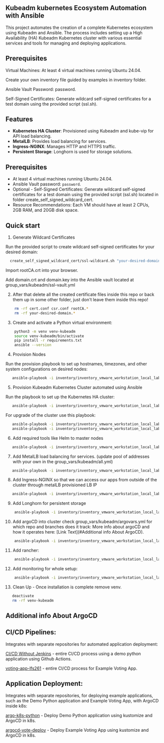 ## Kubeadm kubernetes Ecosystem Automation with Ansible

This project automates the creation of a complete Kubernetes ecosystem using Kubeadm and Ansible. 
The process includes setting up a High Availability (HA) Kubeadm Kubernetes cluster with various essential services and tools for managing and deploying applications.

## Prerequisites

Virtual Machines: At least 4 virtual machines running Ubuntu 24.04.

Create your own inventory file guided by examples in inventory folder.

Ansible Vault Password: password.

Self-Signed Certificates: Generate wildcard self-signed certificates for a test domain using the provided script (ssl.sh).


## Features

- **Kubernetes HA Cluster**: Provisioned using Kubeadm and kube-vip for API load balancing.
- **MetalLB**: Provides load balancing for services.
- **Ingress-NGINX**: Manages HTTP and HTTPS traffic.
- **Persistent Storage**: Longhorn is used for storage solutions.

## Prerequisites

- At least 4 virtual machines running Ubuntu 24.04.
- Ansible Vault password: `password`.
- Optional - Self-Signed Certificates: Generate wildcard self-signed certificates for a test domain using the provided script (ssl.sh) located in folder create_self_signed_wildcard_cert.
- Resource Recommendations: Each VM should have at least 2 CPUs, 2GB RAM, and 20GB disk space.


## Quick start
1. Generate Wildcard Certificates

Run the provided script to create wildcard self-signed certificates for your desired domain:
```bash
  create_self_signed_wildcard_cert/ssl-wildcard.sh "your-desired-domain"
```

Import rootCA.crt into your browser.

Add domain.crt and domain.key into the Ansible vault located at group_vars/kubeadm/ssl-vault.yml

2. After that delete all the created certificate files inside this repo or back them up in some other folder, just don't leave them inside this repo!
```bash
    rm -rf cert.conf csr.conf rootCA.*
    rm -rf your-desired-domain.*
```

3. Create and activate a Python virtual environment:
```bash
    python3 -m venv venv-kubeadm
    source venv-kubeadm/bin/activate
    pip install -r requirements.txt
    ansible --version
```

4. Provision Nodes

Run the provision playbook to set up hostnames, timezones, and other system configurations on desired nodes:
 ```bash
    ansible-playbook -i inventory/inventory_vmware_workstation_local_lab.ini  preinstall.yml --tags provision -kK --ask-vault-pass
```

5. Provision Kubeadm Kubernetes Cluster automated using Ansible

Run the playbook to set up the Kubernetes HA cluster:
 ```bash
    ansible-playbook -i inventory/inventory_vmware_workstation_local_lab.ini  postinstall.yml --tags install_services_and_form_cluster --ask-vault-pass
```

For upgrade of the cluster use this playbook:
 ```bash
    ansible-playbook -i inventory/inventory_vmware_workstation_local_lab.ini  postinstall.yml --tags upgrade_control_plane_nodes --ask-vault-pass
    ansible-playbook -i inventory/inventory_vmware_workstation_local_lab.ini  postinstall.yml --tags upgrade_worker_nodes --ask-vault-pass
```

6. Add required tools like Helm to master nodes

 ```bash
    ansible-playbook -i inventory/inventory_vmware_workstation_local_lab.ini  postinstall.yml --tags install_tools --ask-vault-pass
```

7. Add MetalLB load balancing for services.  (update pool of addresses with your own in the group_vars/kubeadm/all.yml)

 ```bash
    ansible-playbook -i inventory/inventory_vmware_workstation_local_lab.ini  postinstall.yml --tags install_metallb --ask-vault-pass
```

8. Add Ingress-NGINX so that we can access our apps from outside of the cluster through metalLB provisioned LB IP
 ```bash
    ansible-playbook -i inventory/inventory_vmware_workstation_local_lab.ini  postinstall.yml --tags install_nginx_controller --ask-vault-pass
```

9. Add Longhorn for persistent storage
```bash
    ansible-playbook -i inventory/inventory_vmware_workstation_local_lab.ini  postinstall.yml --tags install_longhorn --ask-vault-pass
```

10. Add argoCD into cluster check group_vars/kubeadm/argovars.yml for which repo and branches does it track:
    More info about argoCD and how it operates here: [Link Text](#Additional info About ArgoCD).
```bash
    ansible-playbook -i inventory/inventory_vmware_workstation_local_lab.ini  postinstall.yml --tags install_argocd --ask-vault-pass
```

11. Add rancher:
```bash
    ansible-playbook -i inventory/inventory_vmware_workstation_local_lab.ini  postinstall.yml --tags install_rancher --ask-vault-pass
```

12. Add monitoring for whole setup:
```bash
    ansible-playbook -i inventory/inventory_vmware_workstation_local_lab.ini  postinstall.yml --tags install_k8s_prometheus_grafana_loki --ask-vault-pass
```

13. Clean Up - Once installation is complete remove venv.
```bash
   deactivate
   rm -rf venv-kubeadm
```

## Additional info About ArgoCD

## CI/CD Pipelines: 
Integrates with separate repositories for automated application deployment:

[CI/CD Without Jenkins](https://github.com/tinhutins/ci-cd-without-jenkins) - entire CI/CD process using a demo python application  using Github Actions.

[voting-app-lfs261](https://github.com/tinhutins/voting-app-lfs261) - entire CI/CD process for Example Voting App.

## Application Deployment:
Integrates with separate repositories, for deploying example applications, such as the Demo Python application and Example Voting App, with ArgoCD inside k8s:

[argo-k8s-python](https://github.com/tinhutins/argo-k8s-python) - Deploy Demo Python application using kustomize and ArgoCD in k8s.

[argocd-vote-deploy](https://github.com/tinhutins/argocd-vote-deploy) -  Deploy Example Voting App using kustomize and ArgoCD in k8s.
